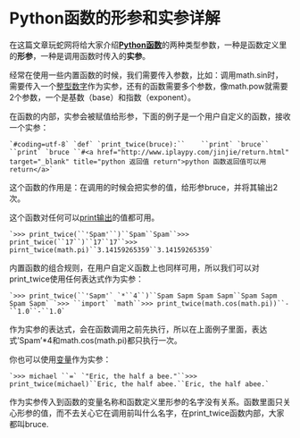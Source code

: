 # Python函数的形参和实参详解

在这篇文章玩蛇网将给大家介绍[**Python函数**](http://www.iplaypy.com/jichu/function.html)的两种类型参数，一种是函数定义里的**形参**，一种是调用函数时传入的**实参**。

经常在使用一些内置函数的时候，我们需要传入参数，比如：调用math.sin时，需要传入一个[整型数字](http://www.iplaypy.com/jichu/int.html)作为实参，还有的函数需要多个参数，像math.pow就需要2个参数，一个是基数（base）和指数（exponent）。

在函数的内部，实参会被赋值给形参，下面的例子是一个用户自定义的函数，接收一个实参：

```
`#coding=utf-8` `def` `print_twice(bruce):``    ``print` `bruce``    ``print` `bruce ``#<a href="http://www.iplaypy.com/jinjie/return.html" target="_blank" title="python 返回值 return">python 函数返回值可以用return</a>`
```

这个函数的作用是：在调用的时候会把实参的值，给形参bruce，并将其输出2次。

这个函数对任何可以[print输出](http://www.iplaypy.com/jichu/print.html)的值都可用。

```
`>>> print_twice(``'Spam'``)``Spam``Spam``>>> print_twice(``17``)``17``17``>>> pirnt_twice(math.pi)``3.14159265359``3.14159265359`
```

内置函数的组合规则，在用户自定义函数上也同样可用，所以我们可以对print_twice使用任何表达式作为实参：

```
`>>> print_twice(``'Sapm'` `*``4``)``Spam Sapm Spam Sapm``Spam Sapm Spam Sapm` `>>> ``import` `math``>>> print_twice(math.cos(math.pi))``-``1.0``-``1.0`
```

作为实参的表达式，会在函数调用之前先执行，所以在上面例子里面，表达式’Spam’*4和math.cos(math.pi)都只执行一次。

你也可以使用[变量](http://www.iplaypy.com/jichu/var.html)作为实参：

```
`>>> michael ``=` `"Eric, the half a bee."``>>> print_twice(michael)``Eric, the half abee.``Eric, the half abee.`
```

作为实参传入到函数的变量名称和函数定义里形参的名字没有关系。函数里面只关心形参的值，而不去关心它在调用前叫什么名字，在print_twice函数内部，大家都叫bruce.